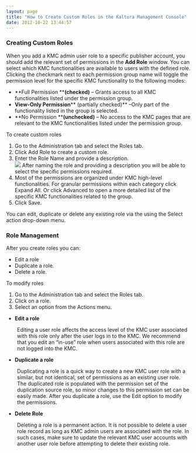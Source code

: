 ```yaml
---
layout: page
title: "How to Create Custom Roles in the Kaltura Management Console"
date: 2012-10-22 13:44:57
---
```


### Creating Custom Roles

When you add a KMC admin user role to a specific publisher account, you should add the relevant set of permissions in the **Add Role** window. You can select which KMC functionalities are available to users with the defined role. Clicking the checkmark next to each permission group name will toggle the permission level for the specific KMC functionality to the following modes:

*   **Full Permission ****(checked)** – Grants access to all KMC functionalities listed under the permission group.
*   **View-Only Permission**** (partially checked)** –Only part of the functionality listed in the group is selected.
*   **No Permission ****(unchecked)** – No access to the KMC pages that are relevant to the KMC functionalities listed under the permission group.

<p class="mce-procedure">
  To create custom roles
</p>

1.  Go to the Administration tab and select the Roles tab.
2.  Click Add Role to create a custom role.
3.  Enter the Role Name and provide a description.  
    <img src="{{site.url}}/assets/756">
    After naming the role and providing a description you will be able to select the specific permissions required.
4.  Most of the permissions are organized under KMC high-level functionalities. For granular permissions within each category click Expand All. Or click Advanced to open a more detailed list of the specific KMC functionalities related to the group.
5.  Click Save.

You can edit, duplicate or delete any existing role via the using the Select action drop-down menu.

### Role Management

After you create roles you can:

*   Edit a role
*   Duplicate a role.
*   Delete a role.

<p class="mce-procedure">
  To modify roles
</p>

1.  Go to the Administration tab and select the Roles tab.
2.  Click on a role.
3.  Select an option from the Actions menu.

*   **Edit a role**

<p style="padding-left: 30px;">
  Editing a user role affects the access level of the KMC user associated with this role only after the user logs in to the KMC. We recommend that you edit an “in-use” role when users associated with this role are not logged into the KMC.
</p>

*   **Duplicate a role**

<p style="padding-left: 30px;">
  Duplicating a role is a quick way to create a new KMC user role with a similar, but not identical, set of permissions as an existing user role. The duplicated role is populated with the permission set of the duplication source role, so minor changes to this permission set can be easily made. After you duplicate a role, use the Edit option to modify the permissions.
</p>

*   **Delete Role**

<p style="padding-left: 30px;">
  Deleting a role is a permanent action. It is not possible to delete a user role record as long as KMC admin users are associated with the role. In such cases, make sure to update the relevant KMC user accounts with another user role before attempting to delete their existing role. 
</p>